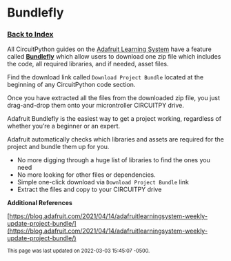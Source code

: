 
# Bundlefly

### [Back to Index](index.md)



All CircuitPython guides on the [Adafruit Learning System](https://learn.adafruit.com) have a feature called **[Bundlefly](https://blog.adafruit.com/2021/04/14/adafruitlearningsystem-weekly-update-project-bundle/
)** which allow users to download one zip file which includes the code, all required libraries, and if needed, asset files. 

Find the download link called `Download Project Bundle` located at the beginning of any CircuitPython code section.

Once you have extracted all the files from the downloaded zip file, you just drag-and-drop them onto your microntroller CIRCUITPY drive.

Adafruit Bundlefly is the easiest way to get a project working, regardless of whether you’re a beginner or an expert.


Adafruit automatically checks which libraries and assets are required for the project and bundle them up for you. 

- No more digging through a huge list of libraries to find the ones you need
- No more looking for other files or dependencies. 
- Simple one-click download via `Download Project Bundle` link
- Extract the files and copy to your CIRCUITPY drive


**Additional References**

[https://blog.adafruit.com/2021/04/14/adafruitlearningsystem-weekly-update-project-bundle/](https://blog.adafruit.com/2021/04/14/adafruitlearningsystem-weekly-update-project-bundle/)

<small>This page was last updated on 2022-03-03 15:45:07 -0500.</small>